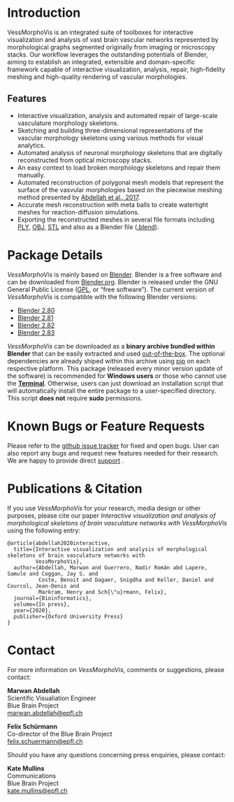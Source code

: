 # Introduction 

VessMorphoVis is an integrated suite of toolboxes for interactive visualization and analysis of vast brain vascular networks represented by morphological graphs segmented originally from imaging or microscopy stacks. Our workflow leverages the outstanding potentials of Blender, aiming to establish an integrated, extensible and domain-specific framework capable of interactive visualization, analysis, repair, high-fidelity meshing and high-quality rendering of vascular morphologies.

## Features

+ Interactive visualization, analysis and automated repair of large-scale vasculature morphology skeletons.
+ Sketching and building three-dimensional representations of the vascular morphology skeletons using various methods for visual analytics.
+ Automated analysis of neuronal morphology skeletons that are digitally reconstructed from optical microscopy stacks. 
+ An easy context to load broken morphology skeletons and repair them manually. 
+ Automated reconstruction of polygonal mesh models that represent the surface of the vasvular morphologies based on the piecewise meshing method presented by [Abdellah et al., 2017](https://bmcbioinformatics.biomedcentral.com/articles/10.1186/s12859-017-1788-4).
+ Accurate mesh reconstruction with meta balls to create watertight meshes for reaction-diffusion simulations.
+ Exporting the reconstructed meshes in several file formats including [PLY](https://en.wikipedia.org/wiki/PLY_(file_format)), [OBJ](https://en.wikipedia.org/wiki/Wavefront_.obj_file), [STL](https://en.wikipedia.org/wiki/STL_(file_format)) and also as a Blender file ([.blend](https://en.wikipedia.org/wiki/Blender_(software)#File_format)).


# Package Details

_VessMorphoVis_ is mainly based on [Blender](https://www.blender.org/). 
Blender is a free software and can be downloaded from [Blender.org](http://download.blender.org/release/). 
Blender is released under the GNU General Public License ([GPL](https://www.blender.org/about/license/), or 
“free software”).
The current version of _VessMorphoVis_ is compatible with the following Blender versions:

+ [Blender 2.80](http://download.blender.org/release/Blender2.80/)
+ [Blender 2.81](http://download.blender.org/release/Blender2.81/)
+ [Blender 2.82](http://download.blender.org/release/Blender2.82/)
+ [Blender 2.83](http://download.blender.org/release/Blender2.83/)

_VessMorphoVis_ can be downloaded as a __binary archive bundled within Blender__ that can be easily 
extracted and used [out-of-the-box](https://en.wikipedia.org/wiki/Out_of_the_box_(feature)). 
The optional dependencies are already shiped within this archive using [pip](https://pypi.org/project/pip/) 
on each respective platform. This package (released every minor version update of the software) is 
recommended for __Windows users__ or those who cannot use 
the [__Terminal__](https://en.wikipedia.org/wiki/Unix_shell). 
Otherwise, users can just download an installation script that will automatically install the entire 
package to a user-specified directory. This script __does not__ require __sudo__ permissions.

# Known Bugs or Feature Requests

Please refer to the [github issue tracker](https://github.com/BlueBrain/VessMorphoVis/issues) for fixed and open bugs. User can also report any bugs and request new features needed for their research. We are happy to provide direct [support](#contact) . 


# Publications & Citation 

If you use _VessMorphoVis_ for your research, media design or other purposes, please cite our paper _Interactive visualization and analysis of morphological skeletons of brain vasculature networks with VessMorphoVis_ using the following entry:

```
@article{abdellah2020interactive,
  title={Interactive visualization and analysis of morphological skeletons of brain vasculature networks with 
         VessMorphoVis},
  author={Abdellah, Marwan and Guerrero, Nadir Román abd Lapere, Samule and Coggan, Jay S. and 
          Coste, Benoit and Dagaer, Snigdha and Keller, Daniel and Courcol, Jean-Denis and 
          Markram, Henry and Sch{\"u}rmann, Felix},
  journal={Bioinformatics},
  volume={In press},
  year={2020},
  publisher={Oxford University Press}
}
```

# Contact

For more information on _VessMorphoVis_, comments or suggestions, please contact:

__Marwan Abdellah__  
Scientific Visualiation Engineer  
Blue Brain Project  
[marwan.abdellah@epfl.ch](marwan.abdellah@epfl.ch) 
 
__Felix Schürmann__  
Co-director of the Blue Brain Project    
[felix.schuermann@epfl.ch](samuel.lapere@epfl.ch) 

Should you have any questions concerning press enquiries, please contact:

__Kate Mullins__  
Communications  
Blue Brain Project  
[kate.mullins@epfl.ch](kate.mullins@epfl.ch)




